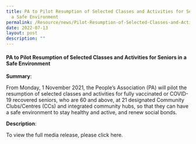 ```yaml
---
title: PA to Pilot Resumption of Selected Classes and Activities for Seniors in
  a Safe Environment
permalink: /Resource/news/Pilot-Resumption-of-Selected-Classes-and-Activities-for-Seniors
date: 2022-07-13
layout: post
description: ""
---
```

#### PA to Pilot Resumption of Selected Classes and Activities for Seniors in a Safe Environment 

**Summary**: 

From Monday, 1 November 2021, the People’s Association (PA) will pilot the resumption of selected classes and activities for fully vaccinated or COVID-19 recovered seniors, who are 60 and above, at 21 designated Community Clubs/Centres (CCs) and integrated community hubs, so that they can have a safe environment to stay healthy and active, and renew social bonds. 

**Description**: 

To view the full media release, please click here. 